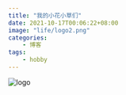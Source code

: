 ```yaml
---
title: "我的小花小草们"
date: 2021-10-17T00:06:22+08:00
image: "life/logo2.png"
categories:
    - 博客
tags:
    - hobby
---
```

![logo]('logo.png')
